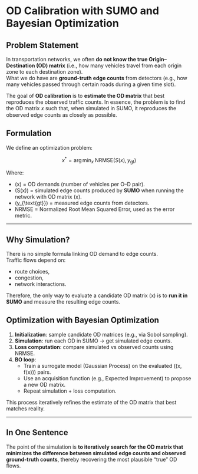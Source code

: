 # OD Calibration with SUMO and Bayesian Optimization


## Problem Statement
In transportation networks, we often **do not know the true Origin–Destination (OD) matrix** (i.e., how many vehicles travel from each origin zone to each destination zone).  
What we do have are **ground-truth edge counts** from detectors (e.g., how many vehicles passed through certain roads during a given time slot).  

The goal of **OD calibration** is to **estimate the OD matrix** that best reproduces the observed traffic counts. In essence, the problem is to find the OD matrix 𝑥 such that, when simulated in SUMO, it reproduces the observed edge counts as closely as possible.

## Formulation
We define an optimization problem:

$$
x^* = \arg\min_x \; \mathrm{NRMSE}\big(S(x), y_{\text{gt}}\big)
$$

Where:
- \(x\) = OD demands (number of vehicles per O–D pair).  
- \(S(x)\) = simulated edge counts produced by **SUMO** when running the network with OD matrix \(x\).  
- \(y_{\text{gt}}\) = measured edge counts from detectors.  
- NRMSE = Normalized Root Mean Squared Error, used as the error metric.

---

## Why Simulation?
There is no simple formula linking OD demand to edge counts.  
Traffic flows depend on:
- route choices,  
- congestion,  
- network interactions.  

Therefore, the only way to evaluate a candidate OD matrix \(x\) is to **run it in SUMO** and measure the resulting edge counts.

## Optimization with Bayesian Optimization
1. **Initialization**: sample candidate OD matrices (e.g., via Sobol sampling).  
2. **Simulation**: run each OD in SUMO → get simulated edge counts.  
3. **Loss computation**: compare simulated vs observed counts using NRMSE.  
4. **BO loop**:
   - Train a surrogate model (Gaussian Process) on the evaluated \((x, f(x))\) pairs.  
   - Use an acquisition function (e.g., Expected Improvement) to propose a new OD matrix.  
   - Repeat simulation + loss computation.  

This process iteratively refines the estimate of the OD matrix that best matches reality.

---

## In One Sentence
The point of the simulation is **to iteratively search for the OD matrix that minimizes the difference between simulated edge counts and observed ground-truth counts**, thereby recovering the most plausible “true” OD flows.

